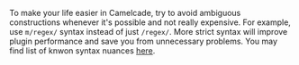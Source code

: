 To make your life easier in Camelcade, try to avoid ambiguous constructions whenever it's possible and not really expensive. For example, use `m/regex/` syntax instead of just `/regex/`. More strict syntax will improve plugin performance and save you from unnecessary problems. You may find list of knwon syntax nuances [here](https://github.com/hurricup/Perl5-IDEA/wiki/Camelcade-Perl-syntax-nuances).
